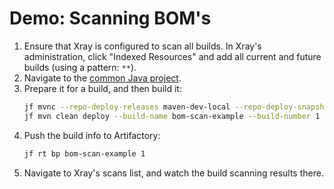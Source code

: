 # Demo: Scanning BOM's

1. Ensure that Xray is configured to scan all builds. In Xray's administration, click "Indexed Resources" and
   add all current and future builds (using a pattern: `**`).
2. Navigate to the [common Java project](../../../common/java).
3. Prepare it for a build, and then build it:
   ```bash
   jf mvnc --repo-deploy-releases maven-dev-local --repo-deploy-snapshots maven-dev-local
   jf mvn clean deploy --build-name bom-scan-example --build-number 1
   ```
4. Push the build info to Artifactory:
   ```bash
   jf rt bp bom-scan-example 1
   ```
5. Navigate to Xray's scans list, and watch the build scanning results there.
